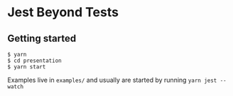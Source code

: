 # Jest Beyond Tests

## Getting started

```sh-session
$ yarn
$ cd presentation
$ yarn start
```

Examples live in `examples/` and usually are started by running `yarn jest --watch`
